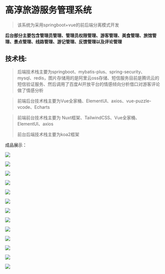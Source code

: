 # 高淳旅游服务管理系统

> 该系统为采用springboot+vue的前后端分离模式开发

**后台部分主要包含管理员管理、管理员权限管理、游客管理、美食管理、旅馆管理、景点管理、线路管理、游记管理、反馈管理以及评论管理**

## 技术栈:

> 后端技术栈主要为springboot、mybatis-plus、spring-security、mysql、redis，图片存储用的是阿里云oss存储、短信服务目前是腾讯云的短信验证服务、然后调用了百度AI开放平台的情感倾向分析借口对游客评论做了情感分析

> 前端后台技术栈主要为Vue全家桶、ElementUI、axios、vue-puzzle-vcode、Echarts

> 前端前台技术栈主要为 Nuxt框架、TailwindCSS、Vue全家桶、ElementUI、axios
> 
> 前台后端技术栈主要为koa2框架

成品展示：

![](https://gitee.com/carolin-violet/travel_system_-gao-chun/raw/management-platform/markdown_images/1.webp)

![](https://gitee.com/carolin-violet/travel_system_-gao-chun/raw/management-platform/markdown_images/2.webp)

![](https://gitee.com/carolin-violet/travel_system_-gao-chun/raw/management-platform/markdown_images/3.webp)

![](https://gitee.com/carolin-violet/travel_system_-gao-chun/raw/management-platform/markdown_images/4.webp)

![](https://gitee.com/carolin-violet/travel_system_-gao-chun/raw/management-platform/markdown_images/5.webp)

![](https://gitee.com/carolin-violet/travel_system_-gao-chun/raw/management-platform/markdown_images/6.webp)

![](https://gitee.com/carolin-violet/travel_system_-gao-chun/raw/management-platform/markdown_images/7.webp)

![](https://gitee.com/carolin-violet/travel_system_-gao-chun/raw/management-platform/markdown_images/8.webp)

![](https://gitee.com/carolin-violet/travel_system_-gao-chun/raw/management-platform/markdown_images/9.webp)

![](https://gitee.com/carolin-violet/travel_system_-gao-chun/raw/management-platform/markdown_images/10.webp)

![](https://gitee.com/carolin-violet/travel_system_-gao-chun/raw/management-platform/markdown_images/11.webp)

![](https://gitee.com/carolin-violet/travel_system_-gao-chun/raw/management-platform/markdown_images/12.webp)

![](https://gitee.com/carolin-violet/travel_system_-gao-chun/raw/management-platform/markdown_images/13.webp)
